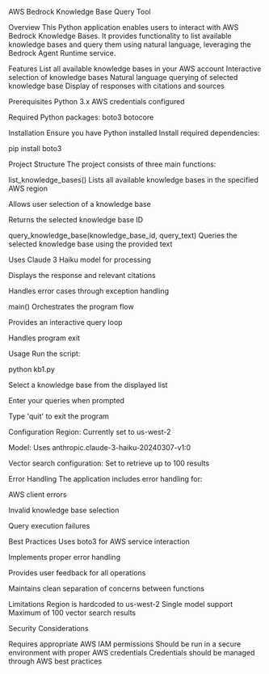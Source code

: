 AWS Bedrock Knowledge Base Query Tool

Overview
This Python application enables users to interact with AWS Bedrock Knowledge Bases. It provides functionality to list available knowledge bases and query them using natural language, leveraging the Bedrock Agent Runtime service.

Features
List all available knowledge bases in your AWS account
Interactive selection of knowledge bases
Natural language querying of selected knowledge base
Display of responses with citations and sources

Prerequisites
Python 3.x
AWS credentials configured

Required Python packages:
boto3
botocore

Installation
Ensure you have Python installed
Install required dependencies:

pip install boto3


Project Structure
The project consists of three main functions:

list_knowledge_bases()
Lists all available knowledge bases in the specified AWS region

Allows user selection of a knowledge base

Returns the selected knowledge base ID

query_knowledge_base(knowledge_base_id, query_text)
Queries the selected knowledge base using the provided text

Uses Claude 3 Haiku model for processing

Displays the response and relevant citations

Handles error cases through exception handling

main()
Orchestrates the program flow

Provides an interactive query loop

Handles program exit

Usage
Run the script:

python kb1.py


Select a knowledge base from the displayed list

Enter your queries when prompted

Type 'quit' to exit the program

Configuration
Region: Currently set to us-west-2

Model: Uses anthropic.claude-3-haiku-20240307-v1:0

Vector search configuration: Set to retrieve up to 100 results

Error Handling
The application includes error handling for:

AWS client errors

Invalid knowledge base selection

Query execution failures

Best Practices
Uses boto3 for AWS service interaction

Implements proper error handling

Provides user feedback for all operations

Maintains clean separation of concerns between functions

Limitations
Region is hardcoded to us-west-2
Single model support
Maximum of 100 vector search results

Security Considerations

Requires appropriate AWS IAM permissions
Should be run in a secure environment with proper AWS credentials
Credentials should be managed through AWS best practices
